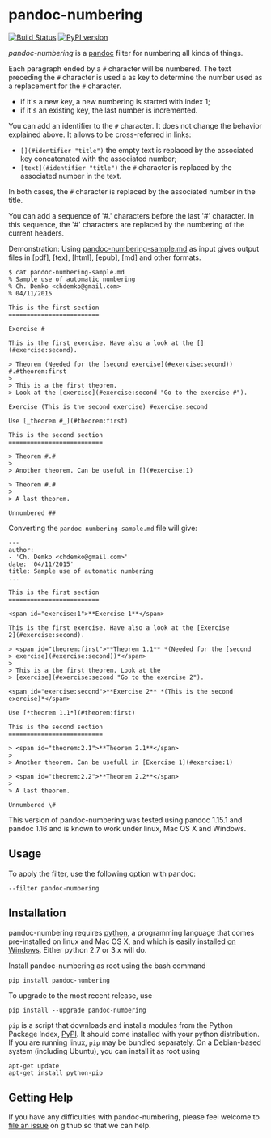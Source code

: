 # pandoc-numbering
[![Build Status](https://secure.travis-ci.org/chdemko/pandoc-numbering.svg)](http://travis-ci.org/chdemko/pandoc-numbering)
[![PyPI version](https://badge.fury.io/py/pandoc-numbering.svg)](https://pypi.python.org/pypi/pandoc-numbering/)

*pandoc-numbering* is a [pandoc] filter for numbering all kinds of things.

Each paragraph ended by a `#` character will be numbered. The text preceding the `#` character is used a as key
to determine the number used as a replacement for the `#` character.

* if it's a new key, a new numbering is started with index 1;
* if it's an existing key, the last number is incremented.

You can add an identifier to the `#` character. It does not change the behavior explained above. It allows to be cross-referred
in links:

* `[](#identifier "title")` the empty text is replaced by the associated key concatenated with the associated number;
* `[text](#identifier "title")` the `#` character is replaced by the associated number in the text.

In both cases, the `#` character is replaced by the associated number in the title.

You can add a sequence of '#.' characters before the last '#' character. In this sequence, the '#' characters are replaced by the
numbering of the current headers.

Demonstration: Using [pandoc-numbering-sample.md] as input gives output files in [pdf], [tex], [html], [epub], [md] and
other formats.

~~~
$ cat pandoc-numbering-sample.md
% Sample use of automatic numbering
% Ch. Demko <chdemko@gmail.com>
% 04/11/2015

This is the first section
=========================

Exercise #

This is the first exercise. Have also a look at the [](#exercise:second).

> Theorem (Needed for the [second exercise](#exercise:second)) #.#theorem:first
> 
> This is a the first theorem.
> Look at the [exercise](#exercise:second "Go to the exercise #").

Exercise (This is the second exercise) #exercise:second

Use [_theorem #_](#theorem:first)

This is the second section
==========================

> Theorem #.#
> 
> Another theorem. Can be useful in [](#exercise:1)

> Theorem #.#
> 
> A last theorem.

Unnumbered ##
~~~

Converting the `pandoc-numbering-sample.md` file will give:

~~~
---
author:
- 'Ch. Demko <chdemko@gmail.com>'
date: '04/11/2015'
title: Sample use of automatic numbering
...

This is the first section
=========================

<span id="exercise:1">**Exercise 1**</span>

This is the first exercise. Have also a look at the [Exercise
2](#exercise:second).

> <span id="theorem:first">**Theorem 1.1** *(Needed for the [second
> exercise](#exercise:second))*</span>
>
> This is a the first theorem. Look at the
> [exercise](#exercise:second "Go to the exercise 2").

<span id="exercise:second">**Exercise 2** *(This is the second
exercise)*</span>

Use [*theorem 1.1*](#theorem:first)

This is the second section
==========================

> <span id="theorem:2.1">**Theorem 2.1**</span>
>
> Another theorem. Can be usefull in [Exercise 1](#exercise:1)

> <span id="theorem:2.2">**Theorem 2.2**</span>
>
> A last theorem.

Unnumbered \#
~~~

This version of pandoc-numbering was tested using pandoc 1.15.1 and pandoc 1.16 and is known to work under linux, Mac OS X and Windows.

[pandoc]: http://pandoc.org/
[pandoc-numbering-sample.md]: https://raw.githubusercontent.com/chdemko/pandoc-numbering/master/pandoc-numbering-sample.md

Usage
-----

To apply the filter, use the following option with pandoc:

    --filter pandoc-numbering

Installation
------------

pandoc-numbering requires [python], a programming language that comes pre-installed on linux and Mac OS X, and which is easily installed [on Windows].  Either python 2.7 or 3.x will do.

Install pandoc-numbering as root using the bash command

    pip install pandoc-numbering 

To upgrade to the most recent release, use

    pip install --upgrade pandoc-numbering 

`pip` is a script that downloads and installs modules from the Python Package Index, [PyPI].  It should come installed with your python distribution.  If you are running linux, `pip` may be bundled separately. On a Debian-based system (including Ubuntu), you can install it as root using

    apt-get update
    apt-get install python-pip

[python]: https://www.python.org/
[on Windows]: https://www.python.org/downloads/windows/
[PyPI]: https://pypi.python.org/pypi


Getting Help
------------

If you have any difficulties with pandoc-numbering, please feel welcome to [file an issue] on github so that we can help.

[file an issue]: https://github.com/chdemko/pandoc-numbering/issues
